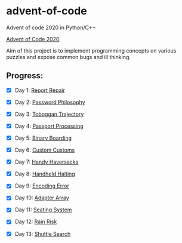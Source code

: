 # advent-of-code

Advent of code 2020 in Python/C++

[Advent of Code 2020](https://adventofcode.com/2020/about)

Aim of this project is to implement programming concepts on various puzzles and expose common bugs and ill thinking.


## Progress:

- [x] Day 1: [Report Repair](https://adventofcode.com/2020/day/1)
- [x] Day 2: [Password Philosophy](https://adventofcode.com/2020/day/2)
- [x] Day 3: [Toboggan Trajectory](https://adventofcode.com/2020/day/3)
- [x] Day 4: [Passport Processing](https://adventofcode.com/2020/day/4)
- [x] Day 5: [Binary Boarding](https://adventofcode.com/2020/day/5)
- [x] Day 6: [Custom Customs](https://adventofcode.com/2020/day/6)
- [x] Day 7: [Handy Haversacks](https://adventofcode.com/2020/day/7)
- [x] Day 8: [Handheld Halting](https://adventofcode.com/2020/day/8)
- [x] Day 9: [Encoding Error](https://adventofcode.com/2020/day/9)
- [x] Day 10: [Adapter Array](https://adventofcode.com/2020/day/10)
- [x] Day 11: [Seating System](https://adventofcode.com/2020/day/11)
- [x] Day 12: [Rain Risk](https://adventofcode.com/2020/day/12)
- [x] Day 13: [Shuttle Search](https://adventofcode.com/2020/day/13)

